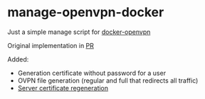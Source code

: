 # manage-openvpn-docker
Just a simple manage script for [docker-openvpn](https://github.com/kylemanna/docker-openvpn)

Original implementation in [PR](https://github.com/kylemanna/docker-openvpn/pull/637)

Added:
- Generation certificate without password for a user
- OVPN file generation (regular and full that redirects all traffic)
- [Server certificate regeneration](https://github.com/kylemanna/docker-openvpn/issues/731#issuecomment-1379264547)

